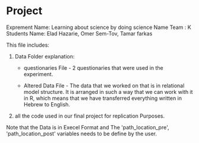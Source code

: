 # Project

Exprement Name: Learning about science by doing science 
Name Team : K
Students Name: Elad Hazarie, Omer Sem-Tov, Tamar farkas

This file includes:
1) Data Folder explanation:
	* questionaries File - 2 questionaries that were used in the experiment.
	
	* Altered Data File - The data that we worked on that is in relational model structure. It is arranged in such a way that we can work with it in R, which means that we                         have transferred everything written in Hebrew to English.

2) all the code used in our final project for replication Purposes.

Note that the Data is in Execel Format and The 'path_location_pre', 'path_location_post' variables needs to be define by the user.


